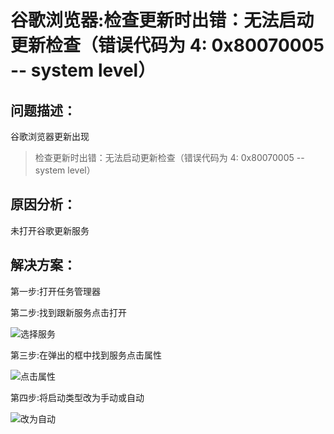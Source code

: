 # 谷歌浏览器:检查更新时出错：无法启动更新检查（错误代码为 4: 0x80070005 -- system level）

## 问题描述：
谷歌浏览器更新出现

> 检查更新时出错：无法启动更新检查（错误代码为 4: 0x80070005 -- system level）

## 原因分析：
未打开谷歌更新服务

## 解决方案：
第一步:打开任务管理器

第二步:找到跟新服务点击打开

![选择服务](https://i.loli.net/2021/06/28/ROynQskhmxz5Y6q.png)

第三步:在弹出的框中找到服务点击属性

![点击属性](https://i.loli.net/2021/06/28/pWaGBdsj4ltrD3O.png)

第四步:将启动类型改为手动或自动

![改为自动](https://i.loli.net/2021/06/28/xXHgAp9kJhMFntd.png)